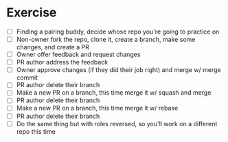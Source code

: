 # Exercise

- [ ] Finding a pairing buddy, decide whose repo you're going to practice on
- [ ] Non-owner fork the repo, clone it, create a branch, make some changes, and create a PR
- [ ] Owner offer feedback and request changes
- [ ] PR author address the feedback
- [ ] Owner approve changes (if they did their job right) and merge w/ merge commit
- [ ] PR author delete their branch
- [ ] Make a new PR on a branch, this time merge it w/ squash and merge
- [ ] PR author delete their branch
- [ ] Make a new PR on a branch, this time merge it w/ rebase
- [ ] PR author delete their branch
- [ ] Do the same thing but with roles reversed, so you'll work on a different repo this time
